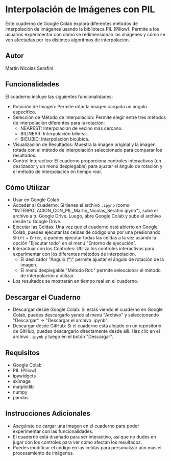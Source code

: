 # Interpolación de Imágenes con PIL

Este cuaderno de Google Colab explora diferentes métodos de interpolación de imágenes usando la biblioteca PIL (Pillow). Permite a los usuarios experimentar con cómo se redimensionan las imágenes y cómo se ven afectadas por los distintos algoritmos de interpolación.

## Autor

Martin Nicolas Serafini

## Funcionalidades
El cuaderno incluye las siguientes funcionalidades:
* Rotación de Imagen: Permite rotar la imagen cargada un ángulo específico.
* Selección de Método de Interpolación: Permite elegir entre tres métodos de interpolación diferentes para la rotación:
  * NEAREST: Interpolación de vecino más cercano.
  * BILINEAR: Interpolación bilineal.
  * BICUBIC: Interpolación bicúbica.
* Visualización de Resultados: Muestra la imagen original y la imagen rotada con el método de interpolación seleccionado para comparar los resultados.
* Control Interactivo: El cuaderno proporciona controles interactivos (un deslizador y un menú desplegable) para ajustar el ángulo de rotación y el método de interpolación en tiempo real.

## Cómo Utilizar
* Usar en Google Colab
* Acceder al Cuaderno: Si tienes el archivo `.ipynb` (como "INTERPOLACION_CON_PIL_Martin_Nicolas_Serafini.ipynb"), sube el archivo a tu Google Drive. Luego, abre Google Colab y sube el archivo desde tu Google Drive.
* Ejecutar las Celdas: Una vez que el cuaderno está abierto en Google Colab, puedes ejecutar las celdas de código una por una presionando `Shift` + `Enter`, o puedes ejecutar todas las celdas a la vez usando la opción "Ejecutar todo" en el menú "Entorno de ejecución".
* Interactuar con los Controles: Utiliza los controles interactivos para experimentar con los diferentes métodos de interpolación.
  * El deslizador "Ángulo (°)" permite ajustar el ángulo de rotación de la imagen.
  * El menú desplegable "Método Rot:" permite seleccionar el método de interpolación a utilizar.
* Los resultados se mostrarán en tiempo real en el cuaderno.

## Descargar el Cuaderno
* Descargar desde Google Colab: Si estás viendo el cuaderno en Google Colab, puedes descargarlo yendo al menú "Archivo" y seleccionando "Descargar" -> "Descargar el archivo .ipynb".
* Descargar desde GitHub: Si el cuaderno está alojado en un repositorio de GitHub, puedes descargarlo directamente desde allí. Haz clic en el archivo `.ipynb` y luego en el botón "Descargar".

## Requisitos
* Google Colab
* PIL (Pillow)
* ipywidgets
* skimage
* matplotlib
* numpy
* pandas

## Instrucciones Adicionales
* Asegúrate de cargar una imagen en el cuaderno para poder experimentar con las funcionalidades.
* El cuaderno está diseñado para ser interactivo, así que no dudes en jugar con los controles para ver cómo afectan los resultados.
* Puedes modificar el código en las celdas para personalizar aún más el procesamiento de imágenes.
